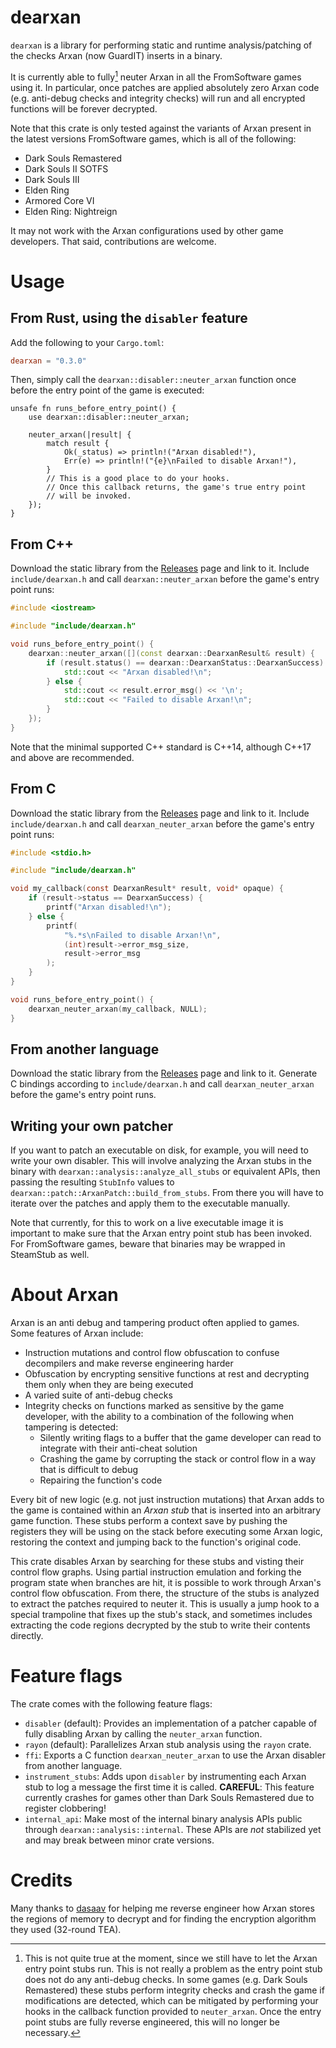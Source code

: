 # dearxan

`dearxan` is a library for performing static and runtime analysis/patching of the checks Arxan (now GuardIT) inserts in a binary.

It is currently able to fully[^1] neuter Arxan in all the FromSoftware games using it. In particular, once patches are applied absolutely zero Arxan code (e.g. anti-debug checks and integrity checks) will run and all encrypted functions will be forever decrypted.

[^1]: This is not quite true at the moment, since we still have to let the Arxan entry point stubs run. This is not really a problem as the entry point stub does not do any anti-debug checks. In some games (e.g. Dark Souls Remastered) these stubs perform integrity checks and crash the game if modifications are detected, which can be mitigated by performing your hooks in the callback function provided to `neuter_arxan`. Once the entry point stubs are fully reverse engineered, this will no longer be necessary.

Note that this crate is only tested against the variants of Arxan present in the latest versions FromSoftware games, which is all of the following:
- Dark Souls Remastered
- Dark Souls II SOTFS
- Dark Souls III
- Elden Ring
- Armored Core VI
- Elden Ring: Nightreign

It may not work with the Arxan configurations used by other game developers. That said, contributions are welcome.

# Usage

## From Rust, using the `disabler` feature

Add the following to your `Cargo.toml`:
```toml
dearxan = "0.3.0"
```

Then, simply call the `dearxan::disabler::neuter_arxan` function once before the entry point of the game is executed: 
```rust,
unsafe fn runs_before_entry_point() {
    use dearxan::disabler::neuter_arxan;

    neuter_arxan(|result| {
        match result {
            Ok(_status) => println!("Arxan disabled!"),
            Err(e) => println!("{e}\nFailed to disable Arxan!"),
        }
        // This is a good place to do your hooks.
        // Once this callback returns, the game's true entry point
        // will be invoked.
    });
}
```

## From C++

Download the static library from the [Releases](https://github.com/tremwil/dearxan/releases) page and link to it. Include `include/dearxan.h` and call `dearxan::neuter_arxan` before the game's entry point runs:

```C++
#include <iostream>

#include "include/dearxan.h"

void runs_before_entry_point() {
    dearxan::neuter_arxan([](const dearxan::DearxanResult& result) {
        if (result.status() == dearxan::DearxanStatus::DearxanSuccess) {
            std::cout << "Arxan disabled!\n";
        } else {
            std::cout << result.error_msg() << '\n';
            std::cout << "Failed to disable Arxan!\n";
        }
    });
}
```

Note that the minimal supported C++ standard is C++14, although C++17 and above are recommended.

## From C

Download the static library from the [Releases](https://github.com/tremwil/dearxan/releases) page and link to it. Include `include/dearxan.h` and call `dearxan_neuter_arxan` before the game's entry point runs:

```C
#include <stdio.h>

#include "include/dearxan.h"

void my_callback(const DearxanResult* result, void* opaque) {
    if (result->status == DearxanSuccess) {
        printf("Arxan disabled!\n");
    } else {
        printf(
            "%.*s\nFailed to disable Arxan!\n",
            (int)result->error_msg_size,
            result->error_msg
        );
    }
}

void runs_before_entry_point() {
    dearxan_neuter_arxan(my_callback, NULL);
}
```

## From another language

Download the static library from the [Releases](https://github.com/tremwil/dearxan/releases) page and link to it. Generate C bindings according to `include/dearxan.h` and call `dearxan_neuter_arxan` before the game's entry point runs.

## Writing your own patcher

If you want to patch an executable on disk, for example, you will need to write your own disabler. This will involve analyzing the Arxan stubs in the binary with `dearxan::analysis::analyze_all_stubs` or equivalent APIs, then passing the resulting `StubInfo` values to `dearxan::patch::ArxanPatch::build_from_stubs`. From there you will have to iterate over the patches and apply them to the executable manually.

Note that currently, for this to work on a live executable image it is important to make sure that the Arxan entry point stub has been invoked. For FromSoftware games, beware that binaries may be wrapped in SteamStub as well. 

# About Arxan

Arxan is an anti debug and tampering product often applied to games. Some features of Arxan include:
- Instruction mutations and control flow obfuscation to confuse decompilers and make reverse engineering harder
- Obfuscation by encrypting sensitive functions at rest and decrypting them only when they are being executed
- A varied suite of anti-debug checks
- Integrity checks on functions marked as sensitive by the game developer, with the ability to a combination of the following when tampering is detected:
  - Silently writing flags to a buffer that the game developer can read to integrate with their anti-cheat solution
  - Crashing the game by corrupting the stack or control flow in a way that is difficult to debug
  - Repairing the function's code

Every bit of new logic (e.g. not just instruction mutations) that Arxan adds to the game is contained within an *Arxan stub* that is inserted into an arbitrary game function. These stubs perform a context save by pushing the registers they will be using on the stack before executing some Arxan logic, restoring the context and jumping back to the function's original code.

This crate disables Arxan by searching for these stubs and visting their control flow graphs. Using partial instruction emulation and forking the program state when branches are hit, it is possible to work through Arxan's control flow obfuscation. From there, the structure of the stubs is analyzed to extract the patches required to neuter it. This is usually a jump hook to a special trampoline that fixes up the stub's stack, and sometimes includes extracting the code regions decrypted by the stub to write their contents directly.

# Feature flags

The crate comes with the following feature flags:
- `disabler` (default): Provides an implementation of a patcher capable of fully disabling Arxan by calling the `neuter_arxan` function.
- `rayon` (default): Parallelizes Arxan stub analysis using the `rayon` crate.
- `ffi`: Exports a C function `dearxan_neuter_arxan` to use the Arxan disabler from another language.
- `instrument_stubs`: Adds upon `disabler` by instrumenting each Arxan stub to log a message the first time it is called. **CAREFUL**: This feature currently crashes for games other than Dark Souls Remastered due to register clobbering! 
- `internal_api`: Make most of the internal binary analysis APIs public through `dearxan::analysis::internal`. These APIs are *not* stabilized yet and may break between minor crate versions.

# Credits

Many thanks to [dasaav](https://github.com/Dasaav-dsv/) for helping me reverse engineer how Arxan stores the regions of memory to decrypt and for finding the encryption algorithm they used (32-round TEA).